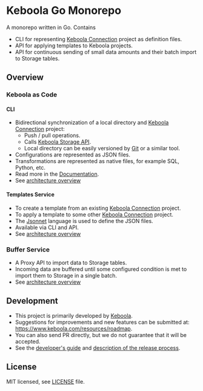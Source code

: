 # Keboola Go Monorepo

A monorepo written in Go. Contains

- CLI for representing [Keboola Connection](https://www.keboola.com/product/overview) project as definition files.
- API for applying templates to Keboola projects.
- API for continuous sending of small data amounts and their batch import to Storage tables.

## Overview

### Keboola as Code 

#### CLI

- Bidirectional synchronization of a local directory and [Keboola Connection](https://www.keboola.com/product/overview) project:
  - Push / pull operations.
  - Calls [Keboola Storage API](https://developers.keboola.com/integrate/storage/api/).
  - Local directory can be easily versioned by [Git](https://git-scm.com/) or a similar tool.
- Configurations are represented as JSON files.
- Transformations are represented as native files, for example SQL, Python, etc.
- Read more in the [Documentation](https://developers.keboola.com/cli/).
- See [architecture overview](./docs/cli/overview.md)

#### Templates Service

- To create a template from an existing [Keboola Connection](https://www.keboola.com/product/overview) project.
- To apply a template to some other [Keboola Connection](https://www.keboola.com/product/overview) project.
- The [Jsonnet](https://jsonnet.org/) language is used to define the JSON files.
- Available via CLI and API.
- See [architecture overview](./docs/templates/overview.md)

### Buffer Service

- A Proxy API to import data to Storage tables.
- Incoming data are buffered until some configured condition is met to import them to Storage in a single batch.
- See [architecture overview](./docs/buffer/overview.md)


## Development

- This project is primarily developed by [Keboola](https://www.keboola.com/).
- Suggestions for improvements and new features can be submitted at:  
  https://www.keboola.com/resources/roadmap.
- You can also send PR directly, but we do not guarantee that it will be accepted.
- See the [developer's guide](./docs/DEVELOPMENT.md) and [description of the release process](./docs/RELEASE.md).

## License

MIT licensed, see [LICENSE](./LICENSE) file.
